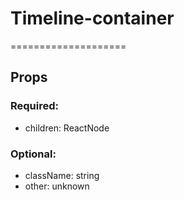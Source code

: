 
# Timeline-container
====================
## Props

### Required:
  - children: ReactNode

### Optional:
  - className: string
  - other: unknown
